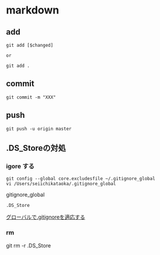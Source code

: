 # markdown

## add
```
git add [$changed]

or

git add .
```

## commit
```
git commit -m "XXX"
```

## push
```
git push -u origin master
```

## .DS_Storeの対処
### igore する

```
git config --global core.excludesfile ~/.gitignore_global
vi /Users/seiichikataoka/.gitignore_global
```

gitignore_global  

```
.DS_Store
```

[グローバルで.gitignoreを適応する](http://qiita.com/katsew/items/5cade12fa743a2f31f25)

### rm 

git rm -r .DS_Store 

